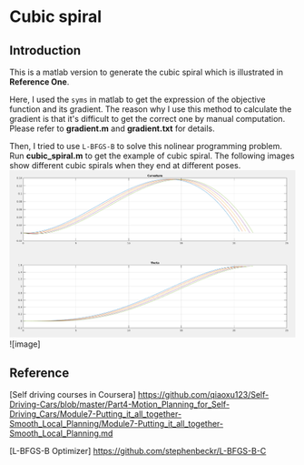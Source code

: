 # Cubic spiral
## Introduction
This is a matlab version to generate the cubic spiral which is illustrated in __Reference One__.  
  
Here, I used the `syms` in matlab to get the expression of the objective function and its gradient. The reason why I use this method to calculate the gradient is that it's difficult to get the correct one by manual computation. Please refer to __gradient.m__ and __gradient.txt__ for details.  
  
Then, I tried to use `L-BFGS-B` to solve this nolinear programming problem. Run __cubic_spiral.m__ to get the example of cubic spiral. The following images show different cubic spirals when they end at different poses.  
![curvature and theta](https://github.com/xilinnancheng/cubic_spiral/blob/master/cubic_spiral_example/spiral%20curvature:k_f%20%3D%200.0%2Ctheta%20%3D%200.5pi.png)  
![image]

## Reference
[Self driving courses in Coursera] https://github.com/qiaoxu123/Self-Driving-Cars/blob/master/Part4-Motion_Planning_for_Self-Driving_Cars/Module7-Putting_it_all_together-Smooth_Local_Planning/Module7-Putting_it_all_together-Smooth_Local_Planning.md

[L-BFGS-B Optimizer] https://github.com/stephenbeckr/L-BFGS-B-C
